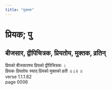 ```yaml
---
title: "मुक्तक"
---
```


# प्रियक; पु
## बीजसार, द्वीपिचित्रक, प्रियतोय, मुक्तक, व्रतिन्
प्रियको बीजसारश्च प्रियको द्वीपिचित्रकः ।<br />प्रियकः प्रियतोयः स्यात् प्रियको मुक्तको व्रती ॥ ८२ ॥<br />verse 1.1.1.82<br />page 0006

